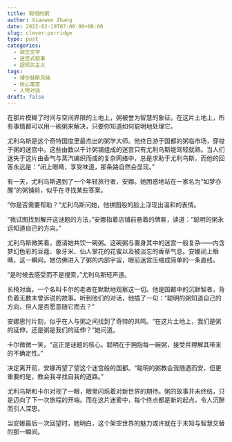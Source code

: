 ```yaml
---
title: 聪明的粥
author: Xiaowen Zhang
date: 2022-02-19T07:00:00+08:00
slug: clever-porridge
type: post
categories:
  - 架空文学
  - 迷宫式叙事
  - 超现实主义
tags:
  - 博尔赫斯风格
  - 核心寓意
  - 人物对话
draft: false
---
```


在那片模糊了时间与空间界限的土地上，粥被誉为智慧的象征。在这片土地上，所有事情都可以用一碗粥来解决，只要你知道如何聪明地处理它。

尤利乌斯是这个奇特国度里最杰出的粥学大师。他终日游于国都的粥临市场，穿梭于粥的迷宫中。这些由数以千计粥铺组成的迷宫只有尤利乌斯能驾轻就熟。当人们迷失于这片由香气与蒸汽编织而成的复杂网络中，总是求助于尤利乌斯，而他的回答永远是：“闭上眼睛，享受味道，那条路自然会显现。”

有一天，尤利乌斯遇到了一个年轻旅行者，安娜。她困惑地站在一家名为“如梦亦醒”的粥铺前，似乎在寻找某些答案。

“你是否需要帮助？”尤利乌斯问她，他拼图般的脸上浮现出温和的表情。

“我试图找到解开这谜题的方法，”安娜指着店铺前悬着的牌匾，读道：“聪明的粥永远知道自己的方向。”

尤利乌斯微笑着，邀请她共饮一碗粥。这碗粥与置身其中的迷宫一般复杂——内含梦幻色彩的豆蔻、象牙米、仙人掌花的花蜜以及被淡忘的香草气息。安娜闭上眼睛，这一瞬间，她仿佛进入了粥的内部宇宙，眼前迷宫压缩成简单的一条直线。

“是时候去感受而不是搜索，”尤利乌斯轻声道。

长椅对面，一个名叫卡尔的老者在默默地观察这一切。他是国都中的沉默智者，背负着无数未曾诉说的故事。听到他们的对话，他插了一句：“聪明的粥知道自己的方向，但人是否愿意随它而去？”

安娜思忖片刻，似乎在人与粥之间找到了奇特的共鸣。“在这片土地上，我们是粥的延伸，还是粥是我们的延伸？”她问道。

卡尔微微一笑，“这正是谜题的核心。聪明在于拥抱每一碗粥，接受并理解其带来的不确定性。”

决定离开前，安娜再望了望这个迷宫般的国都。“聪明的粥教会我随遇而安，但更重要的是，教会我寻找自我的道路。”

尤利乌斯和卡尔对视了一眼，眼里闪烁着对新世界的期待。粥的故事并未终结，只是迈向了下一次旅程的开端。而在这片迷雾中，每个终点都是新的起点，令人沉醉而引人深思。

当安娜最后一次回望时，她明白，这个架空世界的魅力或许就在于未知与智慧交替的那一瞬间。